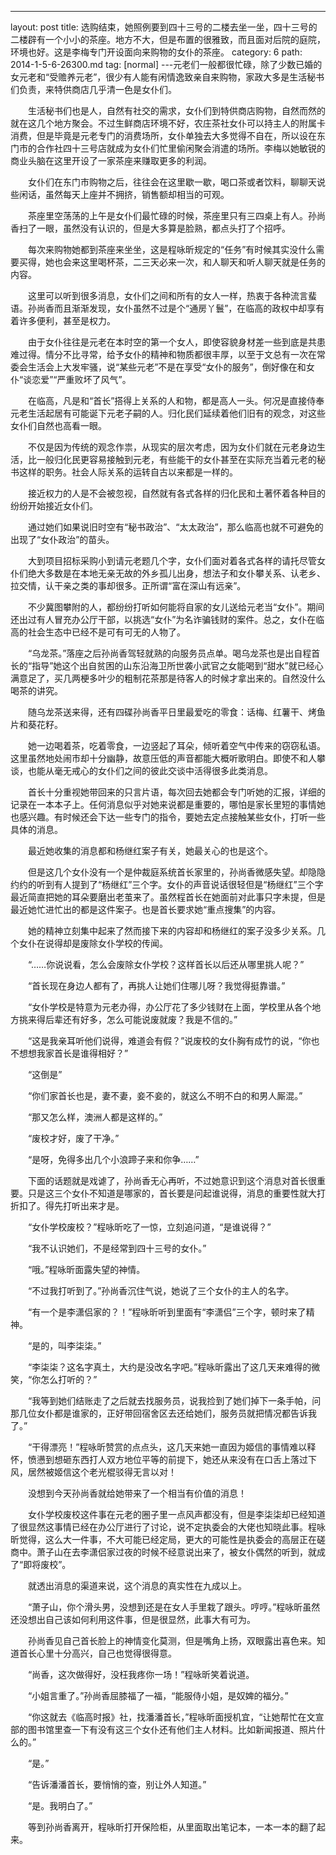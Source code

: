 ---
layout: post
title: 选购结束，她照例要到四十三号的二楼去坐一坐，四十三号的二楼辟有一个小小的茶座。地方不大，但是布置的很雅致，而且面对后院的庭院，环境也好。这是李梅专门开设面向来购物的女仆的茶座。
category: 6
path: 2014-1-5-6-26300.md
tag: [normal]
---元老们一般都很忙碌，除了少数已婚的女元老和“受赡养元老”，很少有人能有闲情逸致亲自来购物，家政大多是生活秘书们负责，来特供商店几乎清一色是女仆们。

　　生活秘书们也是人，自然有社交的需求，女仆们到特供商店购物，自然而然的就在这几个地方聚会。不过生鲜商店环境不好，农庄茶社女仆可以持主人的附属卡消费，但是毕竟是元老专门的消费场所，女仆单独去大多觉得不自在，所以设在东门市的合作社四十三号店就成为女仆们忙里偷闲聚会消遣的场所。李梅以她敏锐的商业头脑在这里开设了一家茶座来赚取更多的利润。

　　女仆们在东门市购物之后，往往会在这里歇一歇，喝口茶或者饮料，聊聊天说些闲话，虽然每天上座并不拥挤，销售额却相当的可观。

　　茶座里空荡荡的上午是女仆们最忙碌的时候，茶座里只有三四桌上有人。孙尚香扫了一眼，虽然没有认识的，但是大多算是脸熟，都点头打了个招呼。

　　每次来购物她都到茶座来坐坐，这是程咏昕规定的“任务”有时候其实没什么需要买得，她也会来这里喝杯茶，二三天必来一次，和人聊天和听人聊天就是任务的内容。

　　这里可以听到很多消息，女仆们之间和所有的女人一样，热衷于各种流言蜚语。孙尚香而且渐渐发现，女仆虽然不过是个“通房丫鬟”，在临高的政权中却享有着许多便利，甚至是权力。

　　由于女仆往往是元老在本时空的第一个女人，即使容貌身材差一些到底是共患难过得。情分不比寻常，给予女仆的精神和物质都很丰厚，以至于文总有一次在常委会生活会上大发牢骚，说“某些元老”不是在享受“女仆的服务”，倒好像在和女仆“谈恋爱”“严重败坏了风气”。

　　在临高，凡是和“首长”搭得上关系的人和物，都是高人一头。何况是直接侍奉元老生活起居有可能诞下元老子嗣的人。归化民们延续着他们旧有的观念，对这些女仆们自然也高看一眼。

　　不仅是因为传统的观念作祟，从现实的层次考虑，因为女仆们就在元老身边生活，比一般归化民更容易接触到元老，有些能干的女仆甚至在实际充当着元老的秘书这样的职务。社会人际关系的运转自古以来都是一样的。

　　接近权力的人是不会被忽视，自然就有各式各样的归化民和土著怀着各种目的纷纷开始接近女仆们。

　　通过她们如果说旧时空有“秘书政治”、“太太政治”，那么临高也就不可避免的出现了“女仆政治”的苗头。

　　大到项目招标采购小到请元老题几个字，女仆们面对着各式各样的请托尽管女仆们绝大多数是在本地无亲无故的外乡孤儿出身，想法子和女仆攀关系、认老乡、拉交情，认干亲之类的事却很多。正所谓“富在深山有远亲”。

　　不少冀图攀附的人，都纷纷打听如何能将自家的女儿送给元老当“女仆”。期间还出过有人冒充办公厅干部，以挑选“女仆”为名诈骗钱财的案件。总之，女仆在临高的社会生态中已经不是可有可无的人物了。

　　“乌龙茶。”落座之后孙尚香驾轻就熟的向服务员点单。喝乌龙茶也是出自程首长的“指导”她这个出自贫困的山东沿海卫所世袭小武官之女能喝到“甜水”就已经心满意足了，买几两梗多叶少的粗制花茶那是待客人的时候才拿出来的。自然没什么喝茶的讲究。

　　随乌龙茶送来得，还有四碟孙尚香平日里最爱吃的零食：话梅、红薯干、烤鱼片和葵花籽。

　　她一边喝着茶，吃着零食，一边竖起了耳朵，倾听着空气中传来的窃窃私语。这里虽然地处闹市却十分幽静，故意压低的声音都能大概听歌明白。即使不和人攀谈，也能从毫无戒心的女仆们之间的彼此交谈中活得很多此类消息。

　　首长十分重视她带回来的只言片语，每次回去她都会专门听她的汇报，详细的记录在一本本子上。任何消息似乎对她来说都是重要的，哪怕是家长里短的事情她也感兴趣。有时候还会下达一些专门的指令，要她去定点接触某些女仆，打听一些具体的消息。

　　最近她收集的消息都和杨继红案子有关，她最关心的也是这个。

　　但是这几个女仆没有一个是仲裁庭系统首长家里的，孙尚香微感失望。却隐隐约约的听到有人提到了“杨继红”三个字。女仆的声音说话很轻但是“杨继红”三个字最近简直把她的耳朵要磨出老茧来了。虽然程首长在她面前对此事只字未提，但是最近她忙进忙出的都是这件案子。也是首长要求她“重点搜集”的内容。

　　她的精神立刻集中起来了然而接下来的内容却和杨继红的案子没多少关系。几个女仆在说得却是废除女仆学校的传闻。

　　“……你说说看，怎么会废除女仆学校？这样首长以后还从哪里挑人呢？”

　　“首长现在身边人都有了，再挑人让她们住哪儿呀？我觉得挺靠谱。”

　　“女仆学校是特意为元老办得，办公厅花了多少钱财在上面，学校里从各个地方挑来得后辈还有好多，怎么可能说废就废？我是不信的。”

　　“这是我亲耳听他们说得，难道会有假？”说废校的女仆胸有成竹的说，“你也不想想我家首长是谁得相好？”

　　“这倒是”

　　“你们家首长也是，妻不妻，妾不妾的，就这么不明不白的和男人厮混。”

　　“那又怎么样，澳洲人都是这样的。”

　　“废校才好，废了干净。”

　　“是呀，免得多出几个小浪蹄子来和你争……”

　　下面的话题就是戏谑了，孙尚香无心再听，不过她意识到这个消息对首长很重要。只是这三个女仆不知道是哪家的，首长要是问起谁说得，消息的重要性就大打折扣了。得先打听出来才是。

　　“女仆学校废校？”程咏昕吃了一惊，立刻追问道，“是谁说得？”

　　“我不认识她们，不是经常到四十三号的女仆。”

　　“哦。”程咏昕面露失望的神情。

　　“不过我打听到了。”孙尚香沉住气说，她说了三个女仆的主人的名字。

　　“有一个是李潇侣家的？！”程咏昕听到里面有“李潇侣”三个字，顿时来了精神。

　　“是的，叫李柒柒。”

　　“李柒柒？这名字真土，大约是没改名字吧。”程咏昕露出了这几天来难得的微笑，“你怎么打听的？”

　　“我等到她们结账走了之后就去找服务员，说我捡到了她们掉下一条手帕，问那几位女仆都是谁家的，正好带回宿舍区去还给她们，服务员就把情况都告诉我了。”

　　“干得漂亮！”程咏昕赞赏的点点头，这几天来她一直因为姬信的事情难以释怀，愤懑到想砸东西打人双方地位平等的前提下，她还从来没有在口舌上落过下风，居然被姬信这个老光棍驳得无言以对！

　　没想到今天孙尚香就给她带来了一个相当有价值的消息！

　　女仆学校废校这件事在元老的圈子里一点风声都没有，但是李柒柒却已经知道了很显然这事情已经在办公厅进行了讨论，说不定执委会的大佬也知晓此事。程咏昕觉得，这么大一件事，不大可能已经定局，更大的可能性是执委会的高层正在磋商中。萧子山在去李潇侣家过夜的时候不经意说出来了，被女仆偶然的听到，就成了“即将废校”。

　　就透出消息的渠道来说，这个消息的真实性在九成以上。

　　“萧子山，你个滑头男，没想到还是在女人手里栽了跟头。哼哼。”程咏昕虽然还没想出自己该如何利用这件事，但是很显然，此事大有可为。

　　孙尚香见自己首长脸上的神情变化莫测，但是嘴角上扬，双眼露出喜色来。知道首长心里十分高兴，自己也觉得很得意。

　　“尚香，这次做得好，没枉我疼你一场！”程咏昕笑着说道。

　　“小姐言重了。”孙尚香屈膝福了一福，“能服侍小姐，是奴婢的福分。”

　　“你这就去《临高时报》社，找潘潘首长，”程咏昕面授机宜，“让她帮忙在文宣部的图书馆里查一下有没有这三个女仆还有他们主人材料。比如新闻报道、照片什么的。”

　　“是。”

　　“告诉潘潘首长，要悄悄的查，别让外人知道。”

　　“是。我明白了。”

　　等到孙尚香离开，程咏昕打开保险柜，从里面取出笔记本，一本一本的翻了起来。
